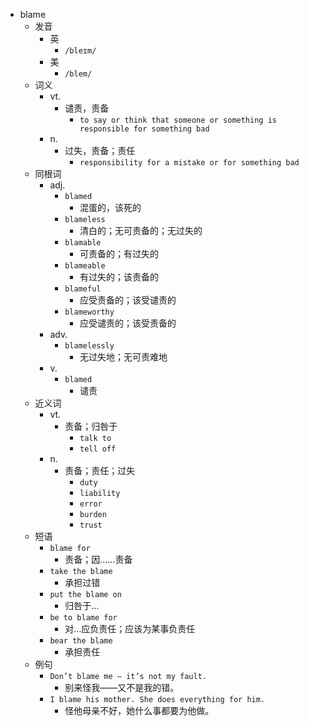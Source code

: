 - blame
  - 发音
    - 英
      - `/bleɪm/`
    - 美
      - `/blem/`
  - 词义
    - vt.
      - 谴责，责备
        - `to say or think that someone or something is responsible for something bad`
    - n.
      - 过失，责备；责任
        - `responsibility for a mistake or for something bad`
  - 同根词
    - adj.
      - `blamed`
        - 混蛋的，该死的
      - `blameless`
        - 清白的；无可责备的；无过失的
      - `blamable`
        - 可责备的；有过失的
      - `blameable`
        - 有过失的；该责备的
      - `blameful`
        - 应受责备的；该受谴责的
      - `blameworthy`
        - 应受谴责的；该受责备的
    - adv.
      - `blamelessly`
        - 无过失地；无可责难地
    - v.
      - `blamed`
        - 谴责
  - 近义词
    - vt.
      - 责备；归咎于
        - `talk to`
        - `tell off`
    - n.
      - 责备；责任；过失
        - `duty`
        - `liability`
        - `error`
        - `burden`
        - `trust`
  - 短语
    - `blame for`
      - 责备；因……责备 
    - `take the blame`
      - 承担过错 
    - `put the blame on`
      - 归咎于… 
    - `be to blame for`
      - 对…应负责任；应该为某事负责任 
    - `bear the blame`
      - 承担责任 
  - 例句
    - `Don’t blame me – it’s not my fault.`
      - 别来怪我——又不是我的错。
    - `I blame his mother. She does everything for him.`
      - 怪他母亲不好，她什么事都要为他做。

